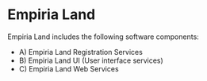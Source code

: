 ﻿Empiria Land
============

Empiria Land includes the following software components:

* A) Empiria Land Registration Services
* B) Empiria Land UI (User interface services)
* C) Empiria Land Web Services

